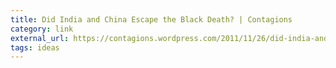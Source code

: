 ```yaml
---
title: Did India and China Escape the Black Death? | Contagions
category: link
external_url: https://contagions.wordpress.com/2011/11/26/did-india-and-china-escape-the-black-death/
tags: ideas
---
```


